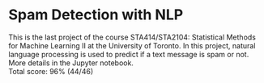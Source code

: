  # Spam Detection with NLP
This is the last project of the course STA414/STA2104: Statistical Methods for Machine Learning II at the University of Toronto. In this project, natural language processing is used to predict if a text message is spam or not. More details in the Jupyter notebook. \
Total score: 96% (44/46)
